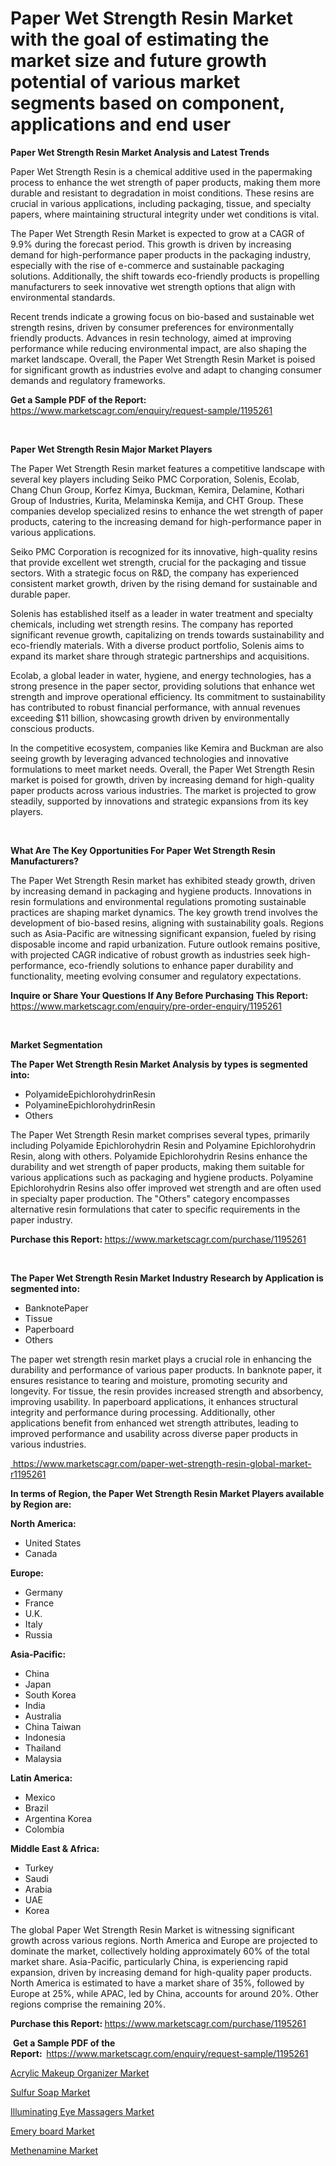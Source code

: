 <p><h1>Paper Wet Strength Resin Market with the goal of estimating the market size and future growth potential of various market segments based on component, applications and end user</h1></p><p><strong>Paper Wet Strength Resin Market Analysis and Latest Trends</strong></p>
<p><p>Paper Wet Strength Resin is a chemical additive used in the papermaking process to enhance the wet strength of paper products, making them more durable and resistant to degradation in moist conditions. These resins are crucial in various applications, including packaging, tissue, and specialty papers, where maintaining structural integrity under wet conditions is vital.</p><p>The Paper Wet Strength Resin Market is expected to grow at a CAGR of 9.9% during the forecast period. This growth is driven by increasing demand for high-performance paper products in the packaging industry, especially with the rise of e-commerce and sustainable packaging solutions. Additionally, the shift towards eco-friendly products is propelling manufacturers to seek innovative wet strength options that align with environmental standards.</p><p>Recent trends indicate a growing focus on bio-based and sustainable wet strength resins, driven by consumer preferences for environmentally friendly products. Advances in resin technology, aimed at improving performance while reducing environmental impact, are also shaping the market landscape. Overall, the Paper Wet Strength Resin Market is poised for significant growth as industries evolve and adapt to changing consumer demands and regulatory frameworks.</p></p>
<p><strong>Get a Sample PDF of the Report:&nbsp;</strong> <a href="https://www.marketscagr.com/enquiry/request-sample/1195261?utm_campaign=1869&utm_medium=2&utm_source=Github&utm_content=ia&utm_term=26122024&utm_id=paper-wet-strength-resin">https://www.marketscagr.com/enquiry/request-sample/1195261</a></p>
<p>&nbsp;</p>
<p><strong>Paper Wet Strength Resin Major Market Players</strong></p>
<p><p>The Paper Wet Strength Resin market features a competitive landscape with several key players including Seiko PMC Corporation, Solenis, Ecolab, Chang Chun Group, Korfez Kimya, Buckman, Kemira, Delamine, Kothari Group of Industries, Kurita, Melaminska Kemija, and CHT Group. These companies develop specialized resins to enhance the wet strength of paper products, catering to the increasing demand for high-performance paper in various applications.</p><p>Seiko PMC Corporation is recognized for its innovative, high-quality resins that provide excellent wet strength, crucial for the packaging and tissue sectors. With a strategic focus on R&D, the company has experienced consistent market growth, driven by the rising demand for sustainable and durable paper.</p><p>Solenis has established itself as a leader in water treatment and specialty chemicals, including wet strength resins. The company has reported significant revenue growth, capitalizing on trends towards sustainability and eco-friendly materials. With a diverse product portfolio, Solenis aims to expand its market share through strategic partnerships and acquisitions.</p><p>Ecolab, a global leader in water, hygiene, and energy technologies, has a strong presence in the paper sector, providing solutions that enhance wet strength and improve operational efficiency. Its commitment to sustainability has contributed to robust financial performance, with annual revenues exceeding $11 billion, showcasing growth driven by environmentally conscious products.</p><p>In the competitive ecosystem, companies like Kemira and Buckman are also seeing growth by leveraging advanced technologies and innovative formulations to meet market needs. Overall, the Paper Wet Strength Resin market is poised for growth, driven by increasing demand for high-quality paper products across various industries. The market is projected to grow steadily, supported by innovations and strategic expansions from its key players.</p></p>
<p>&nbsp;</p>
<p><strong>What Are The Key Opportunities For Paper Wet Strength Resin Manufacturers?</strong></p>
<p><p>The Paper Wet Strength Resin market has exhibited steady growth, driven by increasing demand in packaging and hygiene products. Innovations in resin formulations and environmental regulations promoting sustainable practices are shaping market dynamics. The key growth trend involves the development of bio-based resins, aligning with sustainability goals. Regions such as Asia-Pacific are witnessing significant expansion, fueled by rising disposable income and rapid urbanization. Future outlook remains positive, with projected CAGR indicative of robust growth as industries seek high-performance, eco-friendly solutions to enhance paper durability and functionality, meeting evolving consumer and regulatory expectations.</p></p>
<p><strong>Inquire or Share Your Questions If Any Before Purchasing This Report:</strong> <a href="https://www.marketscagr.com/enquiry/pre-order-enquiry/1195261?utm_campaign=1869&utm_medium=2&utm_source=Github&utm_content=ia&utm_term=26122024&utm_id=paper-wet-strength-resin">https://www.marketscagr.com/enquiry/pre-order-enquiry/1195261</a></p>
<p>&nbsp;</p>
<p><strong>Market Segmentation</strong></p>
<p><strong>The Paper Wet Strength Resin Market Analysis by types is segmented into:</strong></p>
<p><ul><li>PolyamideEpichlorohydrinResin</li><li>PolyamineEpichlorohydrinResin</li><li>Others</li></ul></p>
<p><p>The Paper Wet Strength Resin market comprises several types, primarily including Polyamide Epichlorohydrin Resin and Polyamine Epichlorohydrin Resin, along with others. Polyamide Epichlorohydrin Resins enhance the durability and wet strength of paper products, making them suitable for various applications such as packaging and hygiene products. Polyamine Epichlorohydrin Resins also offer improved wet strength and are often used in specialty paper production. The "Others" category encompasses alternative resin formulations that cater to specific requirements in the paper industry.</p></p>
<p><strong>Purchase this Report:&nbsp;</strong><a href="https://www.marketscagr.com/purchase/1195261?utm_campaign=1869&utm_medium=2&utm_source=Github&utm_content=ia&utm_term=26122024&utm_id=paper-wet-strength-resin">https://www.marketscagr.com/purchase/1195261</a></p>
<p>&nbsp;</p>
<p><strong>The Paper Wet Strength Resin Market Industry Research by Application is segmented into:</strong></p>
<p><ul><li>BanknotePaper</li><li>Tissue</li><li>Paperboard</li><li>Others</li></ul></p>
<p><p>The paper wet strength resin market plays a crucial role in enhancing the durability and performance of various paper products. In banknote paper, it ensures resistance to tearing and moisture, promoting security and longevity. For tissue, the resin provides increased strength and absorbency, improving usability. In paperboard applications, it enhances structural integrity and performance during processing. Additionally, other applications benefit from enhanced wet strength attributes, leading to improved performance and usability across diverse paper products in various industries.</p></p>
<p><a href="https://www.marketscagr.com/paper-wet-strength-resin-global-market-r1195261?utm_campaign=1869&utm_medium=2&utm_source=Github&utm_content=ia&utm_term=26122024&utm_id=paper-wet-strength-resin">&nbsp;https://www.marketscagr.com/paper-wet-strength-resin-global-market-r1195261</a></p>
<p><strong>In terms of Region, the Paper Wet Strength Resin Market Players available by Region are:</strong></p>
<p>
    <p> <strong> North America: </strong>
        <ul>
            <li>United States</li>
            <li>Canada</li>
        </ul>
        </p> 
    <p> <strong> Europe: </strong>
        <ul>
            <li>Germany</li>
            <li>France</li>
            <li>U.K.</li>
            <li>Italy</li>
            <li>Russia</li>
        </ul>
        </p> 
    <p> <strong> Asia-Pacific: </strong>
        <ul>
            <li>China</li>
            <li>Japan</li>
            <li>South Korea</li>
            <li>India</li>
            <li>Australia</li>
            <li>China Taiwan</li>
            <li>Indonesia</li>
            <li>Thailand</li>
            <li>Malaysia</li>
        </ul>
        </p> 
    <p> <strong> Latin America: </strong>
        <ul>
            <li>Mexico</li>
            <li>Brazil</li>
            <li>Argentina Korea</li>
            <li>Colombia</li>
        </ul>
        </p> 
    <p> <strong> Middle East & Africa: </strong>
        <ul>
            <li>Turkey</li>
            <li>Saudi</li>
            <li>Arabia</li>
            <li>UAE</li>
            <li>Korea</li>
        </ul>
    </p>
    </p>
<p><p>The global Paper Wet Strength Resin Market is witnessing significant growth across various regions. North America and Europe are projected to dominate the market, collectively holding approximately 60% of the total market share. Asia-Pacific, particularly China, is experiencing rapid expansion, driven by increasing demand for high-quality paper products. North America is estimated to have a market share of 35%, followed by Europe at 25%, while APAC, led by China, accounts for around 20%. Other regions comprise the remaining 20%.</p></p>
<p><strong>Purchase this Report: </strong><a href="https://www.marketscagr.com/purchase/1195261?utm_campaign=1869&utm_medium=2&utm_source=Github&utm_content=ia&utm_term=26122024&utm_id=paper-wet-strength-resin">https://www.marketscagr.com/purchase/1195261</a></p>
<p>&nbsp;<strong>Get a Sample PDF of the Report:&nbsp;&nbsp;</strong><a href="https://www.marketscagr.com/enquiry/request-sample/1195261?utm_campaign=1869&utm_medium=2&utm_source=Github&utm_content=ia&utm_term=26122024&utm_id=paper-wet-strength-resin">https://www.marketscagr.com/enquiry/request-sample/1195261</a></p>
<p><strong></strong></p>
<p><p><a href="https://www.linkedin.com/pulse/analyzing-global-acrylic-makeup-organizer-market-growth-prospects-r0xec?utm_campaign=1869&utm_medium=2&utm_source=Github&utm_content=ia&utm_term=26122024&utm_id=paper-wet-strength-resin">Acrylic Makeup Organizer Market</a></p><p><a href="https://www.linkedin.com/pulse/sales-channel-penetration-market-opportunities-sulfur-soap-isr4c?utm_campaign=1869&utm_medium=2&utm_source=Github&utm_content=ia&utm_term=26122024&utm_id=paper-wet-strength-resin">Sulfur Soap Market</a></p><p><a href="https://github.com/provorikovar/Market-Research-Report-List-6/blob/main/illuminating-eye-massagers-market.md?utm_campaign=1869&utm_medium=2&utm_source=Github&utm_content=ia&utm_term=26122024&utm_id=paper-wet-strength-resin">Illuminating Eye Massagers Market</a></p><p><a href="https://www.linkedin.com/pulse/in-depth-market-analysis-emery-board-trends-size-projected-wb4cc?utm_campaign=1869&utm_medium=2&utm_source=Github&utm_content=ia&utm_term=26122024&utm_id=paper-wet-strength-resin">Emery board Market</a></p><p><a href="https://www.linkedin.com/pulse/methenamine-market-size-overview-comprehensive-industry-description-ms0ff?utm_campaign=1869&utm_medium=2&utm_source=Github&utm_content=ia&utm_term=26122024&utm_id=paper-wet-strength-resin">Methenamine Market</a></p></p>
